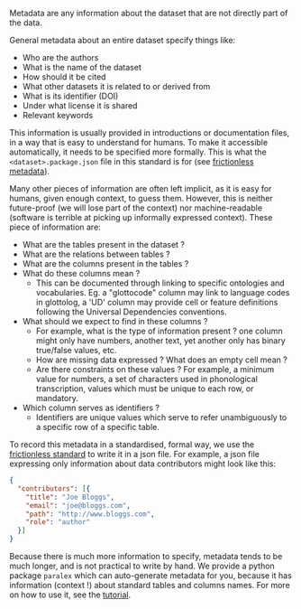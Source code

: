 
Metadata are any information about the dataset that are not directly part of the data.

General metadata about an entire dataset specify things like:

- Who are the authors
- What is the name of the dataset
- How should it be cited
- What other datasets it is related to or derived from
- What is its identifier (DOI)
- Under what license it is shared
- Relevant keywords

This information is usually provided in introductions or documentation files, in a
way that is easy to understand for humans. To make it
accessible automatically, it needs to be specified more formally. This is
what the `<dataset>.package.json` file in this standard is for (see [frictionless 
metadata](https://frictionlessdata.io/)).

Many other pieces of information are often left implicit, as it is easy for humans, given
enough context, to guess them. However, this is neither future-proof (we will lose
part of the context) nor machine-readable (software is terrible at picking up
informally expressed context). These piece of information are:

- What are the tables present in the dataset ?
- What are the relations between tables ?
- What are the columns present in the tables ?
- What do these columns mean ?
    - This can be documented through linking to specific ontologies and vocabularies.
      Eg. a "glottocode" column may link to language codes in glottolog, a 'UD' column may
      provide cell or feature definitions following the Universal Dependencies
      conventions.
- What should we expect to find in these columns ?
    - For example, what is the type of information present ? one column might only have
      numbers, another text, yet another only has binary true/false values, etc.
    - How are missing data expressed ? What does an empty cell mean ?
    - Are there constraints on these values ? For example, a minimum value for numbers,
       a set of characters used in phonological transcription, values which must be 
      unique to each row, or mandatory.
- Which column serves as identifiers ?
    - Identifiers are unique values which serve to refer unambiguously to a specific row 
      of a specific table.

To record this metadata in a standardised, formal way, we use the
[frictionless standard](https://specs.frictionlessdata.io/data-package/) to write it 
in a json file.
For
example, a json file expressing only information about data contributors might look
like this:

```json
{
  "contributors": [{
    "title": "Joe Bloggs",
    "email": "joe@bloggs.com",
    "path": "http://www.bloggs.com",
    "role": "author"
  }]
}
```

Because there is much more information to specify, metadata tends to be much longer,
and is not practical to write by hand. We provide a python package `paralex` which can
auto-generate metadata for you, because it has information (context !) about standard
tables and columns names. For more on how to use it, see the [tutorial](tutorial.md).
